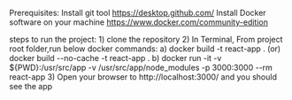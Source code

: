 Prerequisites: Install git tool https://desktop.github.com/ 
Install Docker software on your machine https://www.docker.com/community-edition

steps to run the project: 1) clone the repository 2) In Terminal, From project root folder,run below docker commands: 
a) docker build -t react-app . (or) docker build --no-cache -t react-app . 
b) docker run -it -v ${PWD}:/usr/src/app -v /usr/src/app/node_modules -p 3000:3000 --rm react-app 3) Open your browser to http://localhost:3000/ and you should see the app

